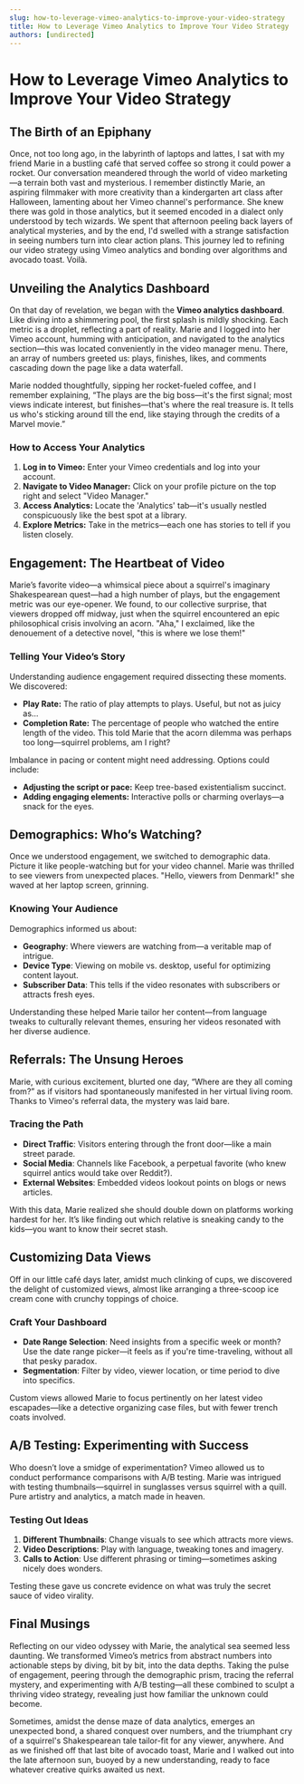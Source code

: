 ```yaml
---
slug: how-to-leverage-vimeo-analytics-to-improve-your-video-strategy
title: How to Leverage Vimeo Analytics to Improve Your Video Strategy
authors: [undirected]
---
```



# How to Leverage Vimeo Analytics to Improve Your Video Strategy

## The Birth of an Epiphany

Once, not too long ago, in the labyrinth of laptops and lattes, I sat with my friend Marie in a bustling café that served coffee so strong it could power a rocket. Our conversation meandered through the world of video marketing—a terrain both vast and mysterious. I remember distinctly Marie, an aspiring filmmaker with more creativity than a kindergarten art class after Halloween, lamenting about her Vimeo channel's performance. She knew there was gold in those analytics, but it seemed encoded in a dialect only understood by tech wizards. We spent that afternoon peeling back layers of analytical mysteries, and by the end, I'd swelled with a strange satisfaction in seeing numbers turn into clear action plans. This journey led to refining our video strategy using Vimeo analytics and bonding over algorithms and avocado toast. Voilà.

## Unveiling the Analytics Dashboard

On that day of revelation, we began with the **Vimeo analytics dashboard**. Like diving into a shimmering pool, the first splash is mildly shocking. Each metric is a droplet, reflecting a part of reality. Marie and I logged into her Vimeo account, humming with anticipation, and navigated to the analytics section—this was located conveniently in the video manager menu. There, an array of numbers greeted us: plays, finishes, likes, and comments cascading down the page like a data waterfall.

Marie nodded thoughtfully, sipping her rocket-fueled coffee, and I remember explaining, “The plays are the big boss—it's the first signal; most views indicate interest, but finishes—that's where the real treasure is. It tells us who's sticking around till the end, like staying through the credits of a Marvel movie.”

### How to Access Your Analytics

1. **Log in to Vimeo:** Enter your Vimeo credentials and log into your account. 
2. **Navigate to Video Manager:** Click on your profile picture on the top right and select "Video Manager."
3. **Access Analytics:** Locate the 'Analytics' tab—it's usually nestled conspicuously like the best spot at a library.
4. **Explore Metrics:** Take in the metrics—each one has stories to tell if you listen closely.

## Engagement: The Heartbeat of Video

Marie’s favorite video—a whimsical piece about a squirrel's imaginary Shakespearean quest—had a high number of plays, but the engagement metric was our eye-opener. We found, to our collective surprise, that viewers dropped off midway, just when the squirrel encountered an epic philosophical crisis involving an acorn. "Aha," I exclaimed, like the denouement of a detective novel, "this is where we lose them!"

### Telling Your Video’s Story

Understanding audience engagement required dissecting these moments. We discovered:

- **Play Rate:** The ratio of play attempts to plays. Useful, but not as juicy as…
- **Completion Rate:** The percentage of people who watched the entire length of the video. This told Marie that the acorn dilemma was perhaps too long—squirrel problems, am I right?

Imbalance in pacing or content might need addressing. Options could include:

- **Adjusting the script or pace:** Keep tree-based existentialism succinct.
- **Adding engaging elements:** Interactive polls or charming overlays—a snack for the eyes.

## Demographics: Who’s Watching?

Once we understood engagement, we switched to demographic data. Picture it like people-watching but for your video channel. Marie was thrilled to see viewers from unexpected places. "Hello, viewers from Denmark!" she waved at her laptop screen, grinning.

### Knowing Your Audience

Demographics informed us about:

- **Geography**: Where viewers are watching from—a veritable map of intrigue.
- **Device Type**: Viewing on mobile vs. desktop, useful for optimizing content layout.
- **Subscriber Data**: This tells if the video resonates with subscribers or attracts fresh eyes.

Understanding these helped Marie tailor her content—from language tweaks to culturally relevant themes, ensuring her videos resonated with her diverse audience.

## Referrals: The Unsung Heroes

Marie, with curious excitement, blurted one day, “Where are they all coming from?” as if visitors had spontaneously manifested in her virtual living room. Thanks to Vimeo's referral data, the mystery was laid bare. 

### Tracing the Path

- **Direct Traffic**: Visitors entering through the front door—like a main street parade.
- **Social Media**: Channels like Facebook, a perpetual favorite (who knew squirrel antics would take over Reddit?).
- **External Websites**: Embedded videos lookout points on blogs or news articles.

With this data, Marie realized she should double down on platforms working hardest for her. It’s like finding out which relative is sneaking candy to the kids—you want to know their secret stash. 

## Customizing Data Views

Off in our little café days later, amidst much clinking of cups, we discovered the delight of customized views, almost like arranging a three-scoop ice cream cone with crunchy toppings of choice.

### Craft Your Dashboard

- **Date Range Selection**: Need insights from a specific week or month? Use the date range picker—it feels as if you're time-traveling, without all that pesky paradox.
- **Segmentation**: Filter by video, viewer location, or time period to dive into specifics. 

Custom views allowed Marie to focus pertinently on her latest video escapades—like a detective organizing case files, but with fewer trench coats involved. 

## A/B Testing: Experimenting with Success

Who doesn’t love a smidge of experimentation? Vimeo allowed us to conduct performance comparisons with A/B testing. Marie was intrigued with testing thumbnails—squirrel in sunglasses versus squirrel with a quill. Pure artistry and analytics, a match made in heaven.

### Testing Out Ideas

1. **Different Thumbnails**: Change visuals to see which attracts more views.
2. **Video Descriptions**: Play with language, tweaking tones and imagery.
3. **Calls to Action**: Use different phrasing or timing—sometimes asking nicely does wonders.

Testing these gave us concrete evidence on what was truly the secret sauce of video virality.

## Final Musings

Reflecting on our video odyssey with Marie, the analytical sea seemed less daunting. We transformed Vimeo’s metrics from abstract numbers into actionable steps by diving, bit by bit, into the data depths. Taking the pulse of engagement, peering through the demographic prism, tracing the referral mystery, and experimenting with A/B testing—all these combined to sculpt a thriving video strategy, revealing just how familiar the unknown could become.

Sometimes, amidst the dense maze of data analytics, emerges an unexpected bond, a shared conquest over numbers, and the triumphant cry of a squirrel's Shakespearean tale tailor-fit for any viewer, anywhere. And as we finished off that last bite of avocado toast, Marie and I walked out into the late afternoon sun, buoyed by a new understanding, ready to face whatever creative quirks awaited us next.